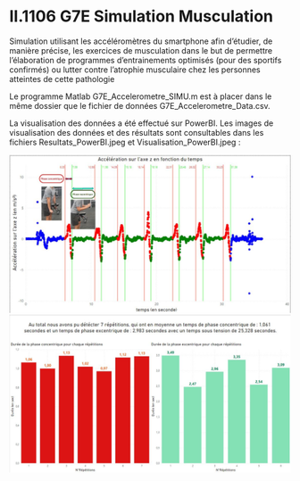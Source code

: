 # II.1106 G7E Simulation Musculation

Simulation utilisant les accéléromètres du smartphone afin d’étudier, de manière précise, les exercices de musculation dans le but de permettre l’élaboration de programmes d’entrainements optimisés (pour des sportifs confirmés) ou lutter contre l’atrophie musculaire chez les personnes atteintes de cette pathologie

Le programme Matlab G7E_Accelerometre_SIMU.m est à placer dans le même dossier que le fichier de données G7E_Accelerometre_Data.csv. 

La visualisation des données a été effectué sur PowerBI. Les images de visualisation des données et des résultats sont consultables dans les fichiers Resultats_PowerBI.jpeg et Visualisation_PowerBI.jpeg :

![](Visualisation_PowerBI.jpeg)
![](Resultats_PowerBI.jpeg)

